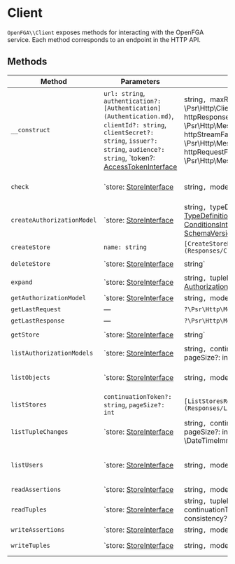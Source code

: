 # Client

`OpenFGA\\Client` exposes methods for interacting with the OpenFGA service. Each method corresponds to an endpoint in the HTTP API.

## Methods

| Method | Parameters | Returns | Description |
| ------ | ---------- | ------- | ----------- |
| `__construct` | `url: string`, `authentication?: [Authentication](Authentication.md)`, `clientId?: string`, `clientSecret?: string`, `issuer?: string`, `audience?: string`, `token?: [AccessTokenInterface](Authentication.md) | string`, `maxRetries?: int`, `httpClient?: \Psr\Http\Client\ClientInterface`, `httpResponseFactory?: \Psr\Http\Message\ResponseFactoryInterface`, `httpStreamFactory?: \Psr\Http\Message\StreamFactoryInterface`, `httpRequestFactory?: \Psr\Http\Message\RequestFactoryInterface` | `void` | Initialize the client. |
| `check` | `store: [StoreInterface](Models/Store.md) | string`, `model: [AuthorizationModelInterface](Models/AuthorizationModel.md) | string`, `tupleKey: [TupleKeyInterface](Models/TupleKey.md)`, `trace?: bool`, `context?: object`, `contextualTuples?: [TupleKeysInterface](Models/Collections/TupleKeys.md)`, `consistency?: [Consistency](Models/Enums/Consistency.md)` | `[CheckResponseInterface](Responses/CheckResponse.md)` | Check if a relationship exists. |
| `createAuthorizationModel` | `store: [StoreInterface](Models/Store.md) | string`, `typeDefinitions: [TypeDefinitionsInterface](Models/Collections/TypeDefinitions.md)`, `conditions: [ConditionsInterface](Models/Collections/Conditions.md)`, `schemaVersion?: [SchemaVersion](Models/Enums/SchemaVersion.md)` | `[CreateAuthorizationModelResponseInterface](Responses/CreateAuthorizationModelResponse.md)` | Create a new authorization model. |
| `createStore` | `name: string` | `[CreateStoreResponseInterface](Responses/CreateStoreResponse.md)` | Create a new store. |
| `deleteStore` | `store: [StoreInterface](Models/Store.md) | string` | `[DeleteStoreResponseInterface](Responses/DeleteStoreResponse.md)` | Delete a store by id. |
| `expand` | `store: [StoreInterface](Models/Store.md) | string`, `tupleKey: [TupleKeyInterface](Models/TupleKey.md)`, `model?: [AuthorizationModelInterface](Models/AuthorizationModel.md) | string`, `contextualTuples?: [TupleKeysInterface](Models/Collections/TupleKeys.md)`, `consistency?: [Consistency](Models/Enums/Consistency.md)` | `[ExpandResponseInterface](Responses/ExpandResponse.md)` | Expand the userset tree for a tuple. |
| `getAuthorizationModel` | `store: [StoreInterface](Models/Store.md) | string`, `model: [AuthorizationModelInterface](Models/AuthorizationModel.md) | string` | `[GetAuthorizationModelResponseInterface](Responses/GetAuthorizationModelResponse.md)` | Retrieve an authorization model by id. |
| `getLastRequest` | — | `?\Psr\Http\Message\RequestInterface` | Get the last HTTP request that was sent. |
| `getLastResponse` | — | `?\Psr\Http\Message\ResponseInterface` | Get the last HTTP response that was received. |
| `getStore` | `store: [StoreInterface](Models/Store.md) | string` | `[GetStoreResponseInterface](Responses/GetStoreResponse.md)` | Get store details by id. |
| `listAuthorizationModels` | `store: [StoreInterface](Models/Store.md) | string`, `continuationToken?: string`, `pageSize?: int` | `[ListAuthorizationModelsResponseInterface](Responses/ListAuthorizationModelsResponse.md)` | List authorization models with pagination. |
| `listObjects` | `store: [StoreInterface](Models/Store.md) | string`, `model: [AuthorizationModelInterface](Models/AuthorizationModel.md) | string`, `type: string`, `relation: string`, `user: string`, `context?: object`, `contextualTuples?: [TupleKeysInterface](Models/Collections/TupleKeys.md)`, `consistency?: [Consistency](Models/Enums/Consistency.md)` | `[ListObjectsResponseInterface](Responses/ListObjectsResponse.md)` | List objects that a user has a relation to. |
| `listStores` | `continuationToken?: string`, `pageSize?: int` | `[ListStoresResponseInterface](Responses/ListStoresResponse.md)` | List stores with pagination. |
| `listTupleChanges` | `store: [StoreInterface](Models/Store.md) | string`, `continuationToken?: string`, `pageSize?: int`, `type?: string`, `startTime?: \DateTimeImmutable` | `[ListTupleChangesResponseInterface](Responses/ListTupleChangesResponse.md)` | List tuple changes for a store. |
| `listUsers` | `store: [StoreInterface](Models/Store.md) | string`, `model: [AuthorizationModelInterface](Models/AuthorizationModel.md) | string`, `object: string`, `relation: string`, `userFilters: [UserTypeFiltersInterface](Models/Collections/UserTypeFilters.md)`, `context?: object`, `contextualTuples?: [TupleKeysInterface](Models/Collections/TupleKeys.md)`, `consistency?: [Consistency](Models/Enums/Consistency.md)` | `[ListUsersResponseInterface](Responses/ListUsersResponse.md)` | List users that have a relation to an object. |
| `readAssertions` | `store: [StoreInterface](Models/Store.md) | string`, `model: [AuthorizationModelInterface](Models/AuthorizationModel.md) | string` | `[ReadAssertionsResponseInterface](Responses/ReadAssertionsResponse.md)` | Retrieve assertions for a model. |
| `readTuples` | `store: [StoreInterface](Models/Store.md) | string`, `tupleKey: [TupleKeyInterface](Models/TupleKey.md)`, `continuationToken?: string`, `pageSize?: int`, `consistency?: [Consistency](Models/Enums/Consistency.md)` | `[ReadTuplesResponseInterface](Responses/ReadTuplesResponse.md)` | Read relationship tuples. |
| `writeAssertions` | `store: [StoreInterface](Models/Store.md) | string`, `model: [AuthorizationModelInterface](Models/AuthorizationModel.md) | string`, `assertions: [AssertionsInterface](Models/Collections/Assertions.md)` | `[WriteAssertionsResponseInterface](Responses/WriteAssertionsResponse.md)` | Create or update model assertions. |
| `writeTuples` | `store: [StoreInterface](Models/Store.md) | string`, `model: [AuthorizationModelInterface](Models/AuthorizationModel.md) | string`, `writes?: [TupleKeysInterface](Models/Collections/TupleKeys.md)`, `deletes?: [TupleKeysInterface](Models/Collections/TupleKeys.md)` | `[WriteTuplesResponseInterface](Responses/WriteTuplesResponse.md)` | Write or delete relationship tuples. |
